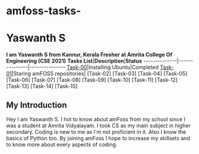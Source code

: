 # amfoss-tasks-
# Yaswanth S
**I am Yaswanth S from Kannur, Kerala Fresher at Amrita  College Of Engineering (CSE 2021)**
**Tasks List**|**Description**|**Status**
--------------|---------------|---------------
[Task-00](https://github.com/Akshatji800/amfoss-tasks-demo/tree/master/task-00)|Installing Ubuntu|Completed
[Task-01](https://github.com/Akshatji800/amfoss-tasks-demo/tree/master/task-00)|Staring amFOSS repositories|
[Task-02]
[Task-03]
[Task-04]
[Task-05]
[Task-06]
[Task-07]
[Task-08]
[Task-09]
[Task-10]
[Task-11]
[Task-12]
[Task-13]
[Task-14]
[Task-15]

## My Introduction
Hey I am Yaswanth S. I hot to know about amFoss from my school since I was a student at Amrita Vidyalayam. I took CS as my main subject in higher secondary.
Coding is new to me as I'm not proficient in it. Also I know the basics of Python too.
By joining amFoss I hope to increase my skillsets and to know more about every aspects of coding.

